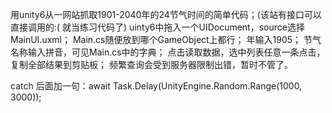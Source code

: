 用unity6从一网站抓取1901-2040年的24节气时间的简单代码；(该站有接口可以直接调用的:( 就当练习代码了)
uinty6中拖入一个UIDocument，source选择MainUI.uxml；
Main.cs随便放到哪个GameObject上都行；
年输入1905；
节气名称输入拼音，可见Main.cs中的字典；
点击读取数据，选中列表任意一条点击，复制全部结果到剪贴板；
频繁查询会受到服务器限制出错，暂时不管了。

catch 后面加一句：await Task.Delay(UnityEngine.Random.Range(1000, 3000));
